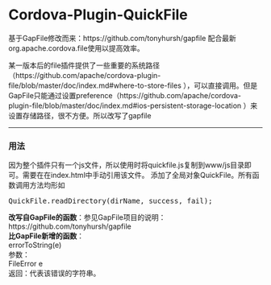 # Cordova-Plugin-QuickFile
<p>基于GapFile修改而来：https://github.com/tonyhursh/gapfile
配合最新org.apache.cordova.file使用以提高效率。</p>

<p>某一版本后的file插件提供了一些重要的系统路径（https://github.com/apache/cordova-plugin-file/blob/master/doc/index.md#where-to-store-files ），可以直接调用。但是GapFile只能通过设置preference（https://github.com/apache/cordova-plugin-file/blob/master/doc/index.md#ios-persistent-storage-location ）来设置存储路径，很不方便。所以改写了gapfile</p>
<hr>
<h3>用法</h3>
<p>因为整个插件只有一个js文件，所以使用时将quickfile.js复制到www/js目录即可。需要在在index.html中手动引用该文件。
添加了全局对象QuickFile。所有函数调用方法均形如
<pre>QuickFile.readDirectory(dirName, success, fail);</pre>
<b>改写自GapFile的函数</b>：参见GapFile项目的说明：https://github.com/tonyhursh/gapfile <br>
<b>比GapFile新增的函数</b>：<br>
errorToString(e)<br>
参数：<br>
FileError e<br>
返回：代表该错误的字符串。<br>
</p>
